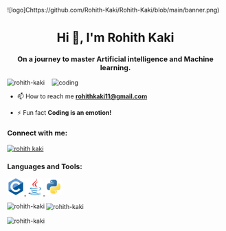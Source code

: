 ![logo]Chttps://github.com/Rohith-Kaki/Rohith-Kaki/blob/main/banner.png)
<h1 align="center">Hi 👋, I'm Rohith Kaki</h1>
<h3 align="center">On a journey to master Artificial intelligence and Machine learning.</h3>
<img align="right" alt="coding" width="400" src="https://camo.githubusercontent.com/97d0c0c4209208d8ec9573c7e213e05872a9f59b703868647b559b77af601cc6/68747470733a2f2f692e70696e696d672e636f6d2f6f726967696e616c732f65382f66342f35332f65386634353334363961336563393765636433353464663436356437333931332e676966">
<p align="left"> <img src="https://komarev.com/ghpvc/?username=rohith-kaki&label=Profile%20views&color=0e75b6&style=flat" alt="rohith-kaki" /> </p>

- 📫 How to reach me **rohithkaki11@gmail.com**

- ⚡ Fun fact **Coding is an emotion!**

<h3 align="left">Connect with me:</h3>
<p align="left">
<a href="https://linkedin.com/in/rohith kaki" target="blank"><img align="center" src="https://raw.githubusercontent.com/rahuldkjain/github-profile-readme-generator/master/src/images/icons/Social/linked-in-alt.svg" alt="rohith kaki" height="30" width="40" /></a>
</p>

<h3 align="left">Languages and Tools:</h3>
<p align="left"> <a href="https://www.cprogramming.com/" target="_blank" rel="noreferrer"> <img src="https://raw.githubusercontent.com/devicons/devicon/master/icons/c/c-original.svg" alt="c" width="40" height="40"/> </a> <a href="https://www.java.com" target="_blank" rel="noreferrer"> <img src="https://raw.githubusercontent.com/devicons/devicon/master/icons/java/java-original.svg" alt="java" width="40" height="40"/> </a> <a href="https://www.python.org" target="_blank" rel="noreferrer"> <img src="https://raw.githubusercontent.com/devicons/devicon/master/icons/python/python-original.svg" alt="python" width="40" height="40"/> </a> </p>

<p><img align="left" src="https://github-readme-stats.vercel.app/api/top-langs?username=rohith-kaki&show_icons=true&locale=en&layout=compact" alt="rohith-kaki" /></p>

<p>&nbsp;<img align="center" src="https://github-readme-stats.vercel.app/api?username=rohith-kaki&show_icons=true&locale=en" alt="rohith-kaki" /></p>

<p><img align="center" src="https://github-readme-streak-stats.herokuapp.com/?user=rohith-kaki&" alt="rohith-kaki" /></p>
